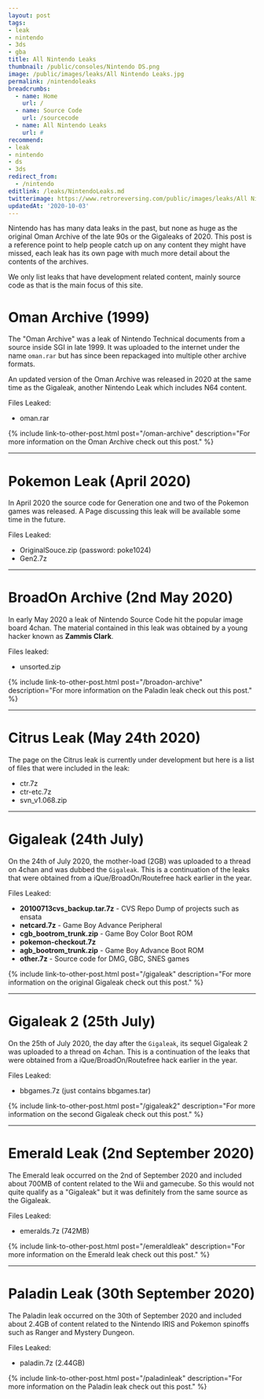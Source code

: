 ```yaml
---
layout: post
tags: 
- leak
- nintendo
- 3ds
- gba
title: All Nintendo Leaks  
thumbnail: /public/consoles/Nintendo DS.png
image: /public/images/leaks/All Nintendo Leaks.jpg
permalink: /nintendoleaks
breadcrumbs:
  - name: Home
    url: /
  - name: Source Code
    url: /sourcecode
  - name: All Nintendo Leaks
    url: #
recommend: 
- leak
- nintendo
- ds
- 3ds
redirect_from:
  - /nintendo
editlink: /leaks/NintendoLeaks.md
twitterimage: https://www.retroreversing.com/public/images/leaks/All Nintendo Leaks.jpg
updatedAt: '2020-10-03'
---
```


Nintendo has has many data leaks in the past, but none as huge as the original Oman Archive of the late 90s or the Gigaleaks of 2020. This post is a reference point to help people catch up on any content they might have missed, each leak has its own page with much more detail about the contents of the archives. 

We only list leaks that have development related content, mainly source code as that is the main focus of this site.

# Oman Archive (1999)
The "Oman Archive" was a leak of Nintendo Technical documents from a source inside SGI in late 1999. It was uploaded to the internet under the name `oman.rar` but has since been repackaged into multiple other archive formats.

An updated version of the Oman Archive was released in 2020 at the same time as the Gigaleak, another Nintendo Leak which includes N64 content.

Files Leaked:
* oman.rar

{% include link-to-other-post.html post="/oman-archive" description="For more information on the Oman Archive check out this post." %}

---
# Pokemon Leak (April 2020)
In April 2020 the source code for Generation one and two of the Pokemon games was released. A Page discussing this leak will be available some time in the future.

Files Leaked:
* OriginalSouce.zip   (password: poke1024) 
* Gen2.7z

---
# BroadOn Archive (2nd May 2020)
In early May 2020 a leak of Nintendo Source Code hit the popular image board 4chan. The material contained in this leak was obtained by a young hacker known as **Zammis Clark**.

Files leaked:
* unsorted.zip

{% include link-to-other-post.html post="/broadon-archive" description="For more information on the Paladin leak check out this post." %}

---
# Citrus Leak (May 24th 2020)
The page on the Citrus leak is currently under development but here is a list of files that were included in the leak:
* ctr.7z
* ctr-etc.7z
* svn_v1.068.zip

---
# Gigaleak (24th July)
On the 24th of July 2020, the mother-load (2GB) was uploaded to a thread on 4chan and was dubbed the  `Gigaleak`. This is a continuation of the leaks that were obtained from a iQue/BroadOn/Routefree hack earlier in the year. 

Files Leaked:
* **20100713cvs_backup.tar.7z** - CVS Repo Dump of projects such as ensata
* **netcard.7z** - Game Boy Advance Peripheral
* **cgb_bootrom_trunk.zip** - Game Boy Color Boot ROM
* **pokemon-checkout.7z**
* **agb_bootrom_trunk.zip** - Game Boy Advance Boot ROM
* **other.7z** - Source code for DMG, GBC, SNES games

{% include link-to-other-post.html post="/gigaleak" description="For more information on the original Gigaleak check out this post." %}

---
# Gigaleak 2 (25th July)
On the 25th of July 2020, the day after the `Gigaleak`, its sequel Gigaleak 2 was uploaded to a thread on 4chan. This is a continuation of the leaks that were obtained from a iQue/BroadOn/Routefree hack earlier in the year. 

Files Leaked:
* bbgames.7z (just contains bbgames.tar)

{% include link-to-other-post.html post="/gigaleak2" description="For more information on the second Gigaleak check out this post." %}

---
# Emerald Leak (2nd September 2020)
The Emerald leak occurred on the 2nd of September 2020 and included about 700MB of content related to the Wii and gamecube. So this would not quite qualify as a "Gigaleak" but it was definitely from the same source as the Gigaleak.

Files Leaked:
* emeralds.7z (742MB)

{% include link-to-other-post.html post="/emeraldleak" description="For more information on the Emerald leak check out this post." %}

---
# Paladin Leak (30th September 2020)
The Paladin leak occurred on the 30th of September 2020 and included about 2.4GB of content related to the Nintendo IRIS and Pokemon spinoffs such as Ranger and Mystery Dungeon.

Files Leaked:
* paladin.7z (2.44GB)

{% include link-to-other-post.html post="/paladinleak" description="For more information on the Paladin leak check out this post." %}
